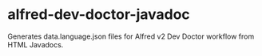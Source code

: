 alfred-dev-doctor-javadoc
=========================

Generates data.language.json files for Alfred v2 Dev Doctor workflow from HTML Javadocs.